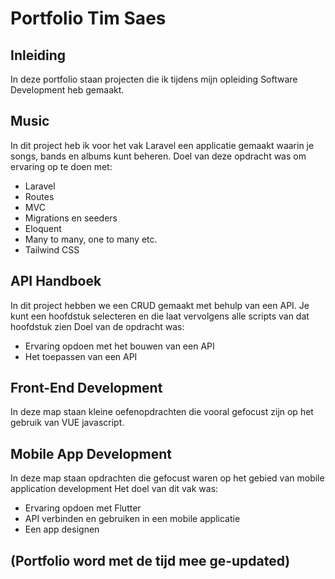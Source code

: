 # Portfolio Tim Saes
## Inleiding
In deze portfolio staan projecten die ik tijdens mijn opleiding Software Development heb gemaakt.

## Music
In dit project heb ik voor het vak Laravel een applicatie gemaakt waarin je songs, bands en albums kunt beheren. 
Doel van deze opdracht was om ervaring op te doen met:
- Laravel
- Routes
- MVC
- Migrations en seeders
- Eloquent
- Many to many, one to many etc.
- Tailwind CSS

## API Handboek
In dit project hebben we een CRUD gemaakt met behulp van een API. Je kunt een hoofdstuk selecteren en die laat vervolgens alle scripts van dat hoofdstuk zien
Doel van de opdracht was:
- Ervaring opdoen met het bouwen van een API
- Het toepassen van een API

## Front-End Development
In deze map staan kleine oefenopdrachten die vooral gefocust zijn op het gebruik van VUE javascript.

## Mobile App Development
In deze map staan opdrachten die gefocust waren op het gebied van mobile application development
Het doel van dit vak was:
- Ervaring opdoen met Flutter
- API verbinden en gebruiken in een mobile applicatie
- Een app designen

## (Portfolio word met de tijd mee ge-updated)
